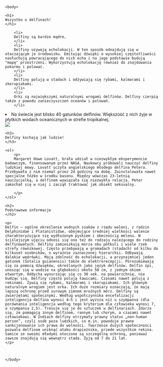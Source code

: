 
<html>
  
    <body>

    <h1>
    Wszystko o delfinach!
    </h1>
   
        <li>
        Delfiny są bardzo mądre,
        </li>
        <li>
        Delfiny używają echolokacji. W ten sposób odnajdują się w otaczającym je środowisku. Emitując dźwięki o wysokiej częstotliwości nasłuchują powracającego do nich echa i na jego podstawie budują "mapę" przestrzeni. Wykorzystują echolokację również do znajdowania pokarmu i polować.
        </li>
        <li>
        Delfiny polują w stadach i odżywiają się rybami, kalmarami i skorupiakami.
        </li>
        <li>
        Orki są największymi naturalnymi wrogami delfinów. Delfiny cierpią także z powodu zanieczyszczeń oceanów i polowań.
        </li>
<li> 
  Na świecie jest blisko 40 gatunków delfinów. Większość z nich żyje w płytkich wodach oceanicznych w strefie tropikalnej.
</li>
<img src="https://upload.wikimedia.org/wikipedia/commons/thumb/d/da/NMMP_dolphin_with_locator.jpeg/220px-NMMP_dolphin_with_locator.jpeg">

    
    <h3>
    Delfiny kochają jak ludzie!
    </h3>
    
    <ol>
        <p> 
        Margaret Howe Lovatt, brała udział w niezwykłym eksperymencie badawczym, finansowanym przez NASA. Naukowcy próbowali nauczyć delfiny ludzkiej mowy. Lovatt uczyła angielskiego młodego delfina Petera. Przebywała z nim niemal przez 24 godziny na dobę. Zainstalowała nawet specjalne łóżko w środku basenu. Między wówczas 23-letnią nauczycielką, a delfinem wywiązała się niezwykła relacja. Peter zakochał się w niej i zaczął traktować jak obiekt seksualny.
        
        </p>
    </ol>
    
    <h2>
    Podstawowe informacje  
    </h2>
    
    <p>
    Delfin – ogólne określenie wodnych ssaków z rzędu waleni, z rodzin Delphinidae i Platanistidae, obejmujące średniej wielkości walenie charakteryzujące się wydłużonym pyskiem i obecnością melonu. W ściślejszym ujęciu odnosi się ono też do rodzaju należącego do rodziny delfinowatych. Delfiny zamieszkują morza obu półkuli i wiele rzek strefy równikowej. Często przebywają w gromadach (stadach) od kilku do kilkuset osobników, o wyraźnie zaznaczonej hierarchii. Odbywają dalekie wędrówki. Mają zdolność do echolokacji, a przynajmniej jeden gatunek (Sotalia guianensis) także do elektrorecepcji. Porozumiewają się za pomocą dźwięków, określanych jako język delfinów. Delfin śpi, unosząc się w wodzie na głębokości około 50 cm, z jednym okiem otwartym. Oddycha wynurzając się co 30 sek. na powierzchnię, nie budząc się. Delfiny często polują ławicami. Czasami nawet polują z rekinami. Żywią się rybami, kalmarami i skorupiakami. Ich głównym naturalnym wrogiem jest orka. Ich duże rozmiary oznaczają, że mają lepszą ochronę przed surowym zimnem mroźnych mórz. Delfiny są zwierzętami społecznymi. Według współczynnika encefalizacji inteligencja delfina wynosi 4–5 i jest wyższa niż u szympansa (dla porównania inteligencja według tego kryterium dla człowieka wynosi 7, a szympansa 2,5). Tresuje się je do sztuczek w delfinariach. Zdarza się, że pomagają innym delfinom, rannym lub chorym, a czasami nawet człowiekowi. W Indiach delfiny otrzymały prawny status „non-human person”, czyli osób poza ludzkich, co m.in. powoduje prawne sankcjonowanie ich prawa do wolności. Tworzenie dużych społeczności pozwala delfinom uniknąć ataku drapieżnika, przede wszystkim rekina. Samice ze swoimi młodymi otoczone są szczególną ochroną, ponieważ zawsze znajdują się wewnątrz stada. Żyją od 7 do 21 lat.
    </p>
   
    

    </body>
</html>

